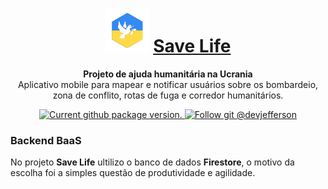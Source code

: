 <h1 align="center"> 
  <img alt="GoStack" src="https://github.com/devjefferson/savelife/blob/master/assets/icon.png" width=70 heidth=70 />
  <a href="https://reactnative.dev/">
    Save Life
  </a>
</h1>

<p align="center">
  <strong>Projeto de ajuda humanitária na Ucrania</strong><br>
  Aplicativo mobile para mapear e notificar usuários sobre os bombardeio, zona de conflito, rotas de fuga e corredor humanitários. 
</p>

<p align="center">
  <a href="https://github.com/devjefferson/savelife">
    <img src="https://img.shields.io/github/package-json/v/devjefferson/savelife" alt="Current github package version." />
  </a>
  <a href="https://github.com/devjefferson">
    <img src="https://img.shields.io/github/followers/devjefferson?style=social" alt="Follow git @devjefferson" />
  </a>
</p>

### Backend BaaS

No projeto **Save Life** ultilizo o banco de dados **Firestore**, o motivo da escolha foi a simples questão de produtividade e agilidade.
